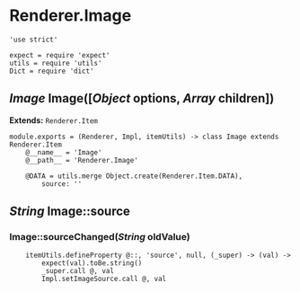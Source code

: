 Renderer.Image
==============

	'use strict'

	expect = require 'expect'
	utils = require 'utils'
	Dict = require 'dict'

*Image* Image([*Object* options, *Array* children])
---------------------------------------------------

**Extends:** `Renderer.Item`

	module.exports = (Renderer, Impl, itemUtils) -> class Image extends Renderer.Item
		@__name__ = 'Image'
		@__path__ = 'Renderer.Image'

		@DATA = utils.merge Object.create(Renderer.Item.DATA),
			source: ''

*String* Image::source
----------------------

### Image::sourceChanged(*String* oldValue)

		itemUtils.defineProperty @::, 'source', null, (_super) -> (val) ->
			expect(val).toBe.string()
			_super.call @, val
			Impl.setImageSource.call @, val